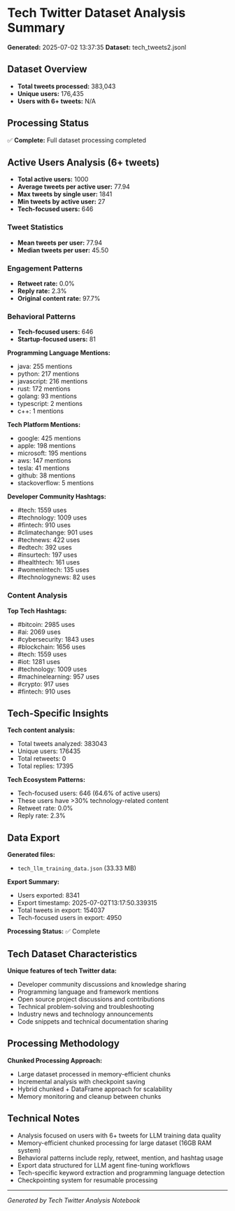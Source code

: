 # Tech Twitter Dataset Analysis Summary

**Generated:** 2025-07-02 13:37:35
**Dataset:** tech_tweets2.jsonl

## Dataset Overview
- **Total tweets processed:** 383,043
- **Unique users:** 176,435
- **Users with 6+ tweets:** N/A

## Processing Status
✅ **Complete:** Full dataset processing completed

## Active Users Analysis (6+ tweets)
- **Total active users:** 1000
- **Average tweets per active user:** 77.94
- **Max tweets by single user:** 1841
- **Min tweets by active user:** 27
- **Tech-focused users:** 646

### Tweet Statistics
- **Mean tweets per user:** 77.94
- **Median tweets per user:** 45.50

### Engagement Patterns
- **Retweet rate:** 0.0%
- **Reply rate:** 2.3%
- **Original content rate:** 97.7%

### Behavioral Patterns
- **Tech-focused users:** 646
- **Startup-focused users:** 81

**Programming Language Mentions:**
- java: 255 mentions
- python: 217 mentions
- javascript: 216 mentions
- rust: 172 mentions
- golang: 93 mentions
- typescript: 2 mentions
- c++: 1 mentions

**Tech Platform Mentions:**
- google: 425 mentions
- apple: 198 mentions
- microsoft: 195 mentions
- aws: 147 mentions
- tesla: 41 mentions
- github: 38 mentions
- stackoverflow: 5 mentions

**Developer Community Hashtags:**
- #tech: 1559 uses
- #technology: 1009 uses
- #fintech: 910 uses
- #climatechange: 901 uses
- #technews: 422 uses
- #edtech: 392 uses
- #insurtech: 197 uses
- #healthtech: 161 uses
- #womenintech: 135 uses
- #technologynews: 82 uses

### Content Analysis

**Top Tech Hashtags:**
- #bitcoin: 2985 uses
- #ai: 2069 uses
- #cybersecurity: 1843 uses
- #blockchain: 1656 uses
- #tech: 1559 uses
- #iot: 1281 uses
- #technology: 1009 uses
- #machinelearning: 957 uses
- #crypto: 917 uses
- #fintech: 910 uses

## Tech-Specific Insights
**Tech content analysis:**
- Total tweets analyzed: 383043
- Unique users: 176435
- Total retweets: 0
- Total replies: 17395

**Tech Ecosystem Patterns:**
- Tech-focused users: 646 (64.6% of active users)
- These users have >30% technology-related content
- Retweet rate: 0.0%
- Reply rate: 2.3%

## Data Export
**Generated files:**
- `tech_llm_training_data.json` (33.33 MB)

**Export Summary:**
- Users exported: 8341
- Export timestamp: 2025-07-02T13:17:50.339315
- Total tweets in export: 154037
- Tech-focused users in export: 4950

**Processing Status:** ✅ Complete

## Tech Dataset Characteristics
**Unique features of tech Twitter data:**
- Developer community discussions and knowledge sharing
- Programming language and framework mentions
- Open source project discussions and contributions
- Technical problem-solving and troubleshooting
- Industry news and technology announcements
- Code snippets and technical documentation sharing

## Processing Methodology
**Chunked Processing Approach:**
- Large dataset processed in memory-efficient chunks
- Incremental analysis with checkpoint saving
- Hybrid chunked + DataFrame approach for scalability
- Memory monitoring and cleanup between chunks

## Technical Notes
- Analysis focused on users with 6+ tweets for LLM training data quality
- Memory-efficient chunked processing for large dataset (16GB RAM system)
- Behavioral patterns include reply, retweet, mention, and hashtag usage
- Export data structured for LLM agent fine-tuning workflows
- Tech-specific keyword extraction and programming language detection
- Checkpointing system for resumable processing

---
*Generated by Tech Twitter Analysis Notebook*